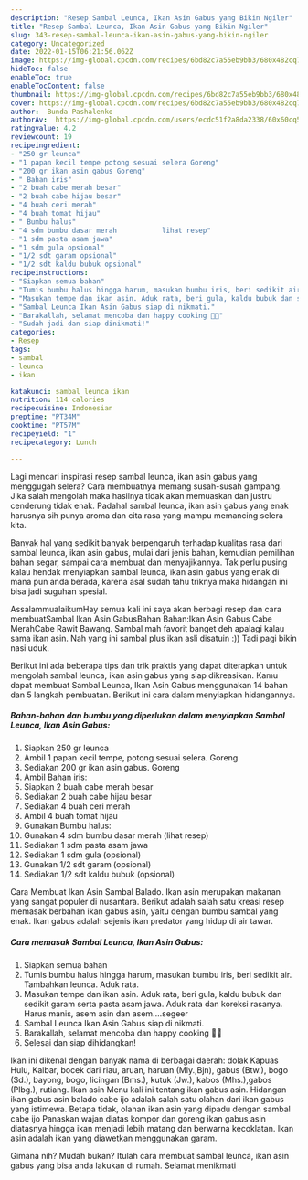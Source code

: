 ```yaml
---
description: "Resep Sambal Leunca, Ikan Asin Gabus yang Bikin Ngiler"
title: "Resep Sambal Leunca, Ikan Asin Gabus yang Bikin Ngiler"
slug: 343-resep-sambal-leunca-ikan-asin-gabus-yang-bikin-ngiler
category: Uncategorized
date: 2022-01-15T06:21:56.062Z
image: https://img-global.cpcdn.com/recipes/6bd82c7a55eb9bb3/680x482cq70/sambal-leunca-ikan-asin-gabus-foto-resep-utama.jpg
hideToc: false
enableToc: true
enableTocContent: false
thumbnail: https://img-global.cpcdn.com/recipes/6bd82c7a55eb9bb3/680x482cq70/sambal-leunca-ikan-asin-gabus-foto-resep-utama.jpg
cover: https://img-global.cpcdn.com/recipes/6bd82c7a55eb9bb3/680x482cq70/sambal-leunca-ikan-asin-gabus-foto-resep-utama.jpg
author:  Bunda Pashalenko
authorAv:  https://img-global.cpcdn.com/users/ecdc51f2a8da2338/60x60cq50/avatar.jpg
ratingvalue: 4.2
reviewcount: 19
recipeingredient:
- "250 gr leunca"
- "1 papan kecil tempe potong sesuai selera Goreng"
- "200 gr ikan asin gabus Goreng"
- " Bahan iris"
- "2 buah cabe merah besar"
- "2 buah cabe hijau besar"
- "4 buah ceri merah"
- "4 buah tomat hijau"
- " Bumbu halus"
- "4 sdm bumbu dasar merah           lihat resep"
- "1 sdm pasta asam jawa"
- "1 sdm gula opsional"
- "1/2 sdt garam opsional"
- "1/2 sdt kaldu bubuk opsional"
recipeinstructions:
- "Siapkan semua bahan"
- "Tumis bumbu halus hingga harum, masukan bumbu iris, beri sedikit air. Tambahkan leunca. Aduk rata."
- "Masukan tempe dan ikan asin. Aduk rata, beri gula, kaldu bubuk dan sedikit garam serta pasta asam jawa. Aduk rata dan koreksi rasanya. Harus manis, asem asin dan asem....segeer"
- "Sambal Leunca Ikan Asin Gabus siap di nikmati."
- "Barakallah, selamat mencoba dan happy cooking 🤗😘"
- "Sudah jadi dan siap dinikmati!"
categories:
- Resep
tags:
- sambal
- leunca
- ikan

katakunci: sambal leunca ikan 
nutrition: 114 calories
recipecuisine: Indonesian
preptime: "PT34M"
cooktime: "PT57M"
recipeyield: "1"
recipecategory: Lunch

---
```



Lagi mencari inspirasi resep sambal leunca, ikan asin gabus yang menggugah selera? Cara membuatnya memang susah-susah gampang. Jika salah mengolah maka hasilnya tidak akan memuaskan dan justru cenderung tidak enak. Padahal sambal leunca, ikan asin gabus yang enak harusnya sih punya aroma dan cita rasa yang mampu memancing selera kita.


Banyak hal yang sedikit banyak berpengaruh terhadap kualitas rasa dari sambal leunca, ikan asin gabus, mulai dari jenis bahan, kemudian pemilihan bahan segar, sampai cara membuat dan menyajikannya. Tak perlu pusing kalau hendak menyiapkan sambal leunca, ikan asin gabus yang enak di mana pun anda berada, karena asal sudah tahu triknya maka hidangan ini bisa jadi suguhan spesial.

AssalammualaikumHay semua kali ini saya akan berbagi resep dan cara membuatSambal Ikan Asin GabusBahan Bahan:Ikan Asin Gabus Cabe MerahCabe Rawit Bawang. Sambal mah favorit banget deh apalagi kalau sama ikan asin. Nah yang ini sambal plus ikan asli disatuin :)) Tadi pagi bikin nasi uduk.


Berikut ini ada beberapa tips dan trik praktis yang dapat diterapkan untuk mengolah sambal leunca, ikan asin gabus yang siap dikreasikan. Kamu dapat membuat Sambal Leunca, Ikan Asin Gabus menggunakan 14 bahan dan 5 langkah pembuatan. Berikut ini cara dalam menyiapkan hidangannya.

<!--inarticleads1-->

##### Bahan-bahan dan bumbu yang diperlukan dalam menyiapkan Sambal Leunca, Ikan Asin Gabus:

1. Siapkan 250 gr leunca
1. Ambil 1 papan kecil tempe, potong sesuai selera. Goreng
1. Sediakan 200 gr ikan asin gabus. Goreng
1. Ambil  Bahan iris:
1. Siapkan 2 buah cabe merah besar
1. Sediakan 2 buah cabe hijau besar
1. Sediakan 4 buah ceri merah
1. Ambil 4 buah tomat hijau
1. Gunakan  Bumbu halus:
1. Gunakan 4 sdm bumbu dasar merah           (lihat resep)
1. Sediakan 1 sdm pasta asam jawa
1. Sediakan 1 sdm gula (opsional)
1. Gunakan 1/2 sdt garam (opsional)
1. Sediakan 1/2 sdt kaldu bubuk (opsional)


Cara Membuat Ikan Asin Sambal Balado. Ikan asin merupakan makanan yang sangat populer di nusantara. Berikut adalah salah satu kreasi resep memasak berbahan ikan gabus asin, yaitu dengan bumbu sambal yang enak. Ikan gabus adalah sejenis ikan predator yang hidup di air tawar. 

<!--inarticleads2-->

##### Cara memasak Sambal Leunca, Ikan Asin Gabus:

1. Siapkan semua bahan
1. Tumis bumbu halus hingga harum, masukan bumbu iris, beri sedikit air. Tambahkan leunca. Aduk rata.
1. Masukan tempe dan ikan asin. Aduk rata, beri gula, kaldu bubuk dan sedikit garam serta pasta asam jawa. Aduk rata dan koreksi rasanya. Harus manis, asem asin dan asem....segeer
1. Sambal Leunca Ikan Asin Gabus siap di nikmati.
1. Barakallah, selamat mencoba dan happy cooking 🤗😘
1. Selesai dan siap dihidangkan!

Ikan ini dikenal dengan banyak nama di berbagai daerah: dolak Kapuas Hulu, Kalbar, bocek dari riau, aruan, haruan (Mly.,Bjn), gabus (Btw.), bogo (Sd.), bayong, bogo, licingan (Bms.), kutuk (Jw.), kabos (Mhs.),gabos (Plbg.), rutiang. Ikan asin Menu kali ini tentang ikan gabus asin. Hidangan ikan gabus asin balado cabe ijo adalah salah satu olahan dari ikan gabus yang istimewa. Betapa tidak, olahan ikan asin yang dipadu dengan sambal cabe ijo Panaskan wajan diatas kompor dan goreng ikan gabus asin diatasnya hingga ikan menjadi lebih matang dan berwarna kecoklatan. Ikan asin adalah ikan yang diawetkan menggunakan garam. 

Gimana nih? Mudah bukan? Itulah cara membuat sambal leunca, ikan asin gabus yang bisa anda lakukan di rumah. Selamat menikmati
